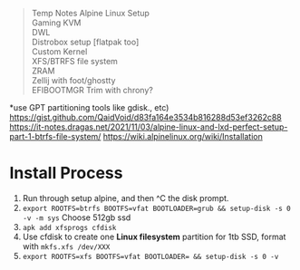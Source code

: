 > Temp Notes
Alpine Linux Setup  
Gaming KVM  
DWL  
Distrobox setup [flatpak too]  
Custom Kernel  
XFS/BTRFS file system  
ZRAM  
Zellij with foot/ghostty  
EFIBOOTMGR
Trim with chrony?

*use GPT partitioning tools like gdisk., etc)
https://gist.github.com/QaidVoid/d83fa164e3534b816288d53ef3262c88
https://it-notes.dragas.net/2021/11/03/alpine-linux-and-lxd-perfect-setup-part-1-btrfs-file-system/
https://wiki.alpinelinux.org/wiki/Installation

# Install Process
1. Run through setup alpine, and then ^C the disk prompt.
2. `export ROOTFS=btrfs BOOTFS=vfat BOOTLOADER=grub && setup-disk -s 0 -v -m sys` Choose 512gb ssd
3. `apk add xfsprogs cfdisk`
4. Use cfdisk to create one **Linux filesystem** partition for 1tb SSD, format with `mkfs.xfs /dev/XXX`
5. `export ROOTFS=xfs BOOTFS=vfat BOOTLOADER= && setup-disk -s 0 -v`
